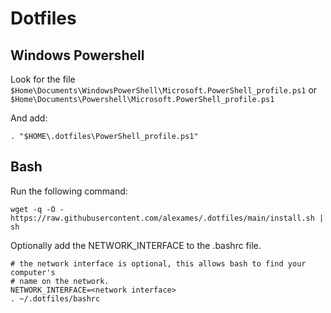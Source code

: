 # Dotfiles

## Windows Powershell

Look for the file 
`$Home\Documents\WindowsPowerShell\Microsoft.PowerShell_profile.ps1` or 
`$Home\Documents\Powershell\Microsoft.PowerShell_profile.ps1`

And add:

```
. "$HOME\.dotfiles\PowerShell_profile.ps1"
```

## Bash

Run the following command:
```
wget -q -O - https://raw.githubusercontent.com/alexames/.dotfiles/main/install.sh | sh
```

Optionally add the NETWORK_INTERFACE to the .bashrc file.
```
# the network interface is optional, this allows bash to find your computer's
# name on the network.
NETWORK_INTERFACE=<network interface> 
. ~/.dotfiles/bashrc
```


